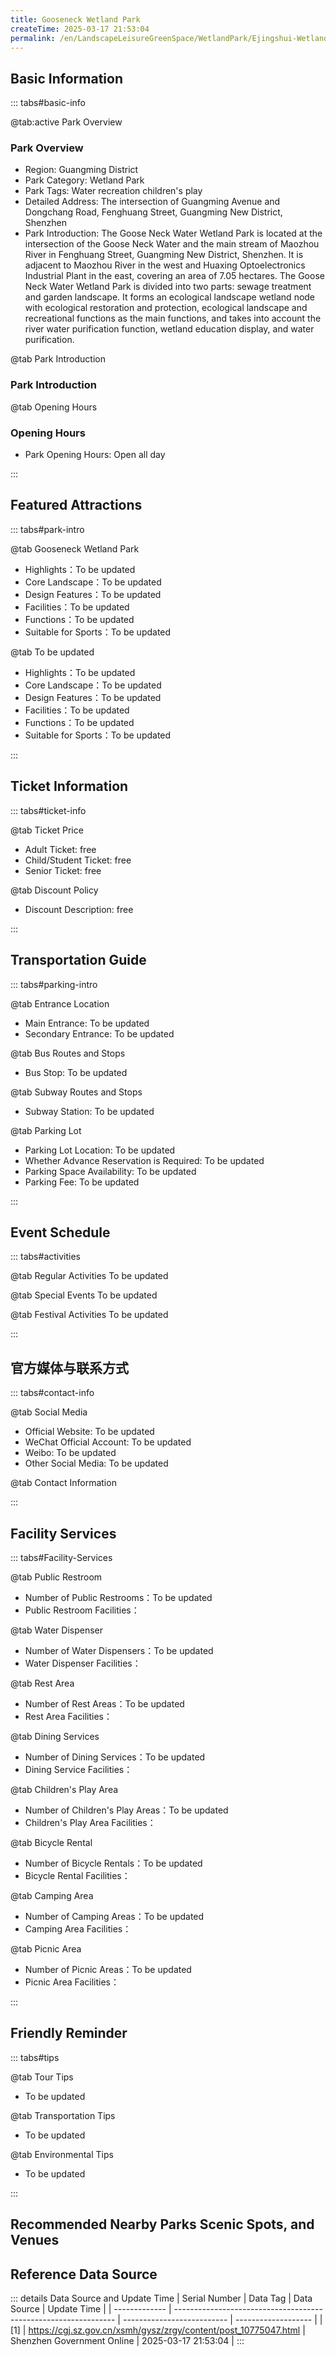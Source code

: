 ```yaml
---
title: Gooseneck Wetland Park
createTime: 2025-03-17 21:53:04
permalink: /en/LandscapeLeisureGreenSpace/WetlandPark/Ejingshui-Wetland-Park/
---
```



<script setup>
import ImageSwiper from '/.vuepress/theme/components/ImageSwiper.vue'
// 轮播图数据
const swiperItems = [
    {
                link: 'https://cgj.sz.gov.cn/img/4/4005/4005880/10775047.png',
                title: 'Gooseneck Wetland Park',
                description: '',
                author: 'Shenzhen Government Online',
                date: '2025/03/17'
                },
  {
                link: 'https://cgj.sz.gov.cn/img/4/4005/4005880/10775047.png',
                title: 'Gooseneck Wetland Park',
                description: '',
                author: 'Shenzhen Government Online',
                date: '2025/03/17'
                }
]
// 配置项
const swiperConfig = {
  height: 500,
  showInfo: true
}
</script>
<!-- 轮播图组件 -->
<ImageSwiper :items="swiperItems" :config="swiperConfig" />



## Basic Information

::: tabs#basic-info

@tab:active Park Overview
### Park Overview
- Region: Guangming District
- Park Category: Wetland Park
- Park Tags: Water recreation children's play
- Detailed Address: The intersection of Guangming Avenue and Dongchang Road, Fenghuang Street, Guangming New District, Shenzhen
- Park Introduction: The Goose Neck Water Wetland Park is located at the intersection of the Goose Neck Water and the main stream of Maozhou River in Fenghuang Street, Guangming New District, Shenzhen. It is adjacent to Maozhou River in the west and Huaxing Optoelectronics Industrial Plant in the east, covering an area of 7.05 hectares. The Goose Neck Water Wetland Park is divided into two parts: sewage treatment and garden landscape. It forms an ecological landscape wetland node with ecological restoration and protection, ecological landscape and recreational functions as the main functions, and takes into account the river water purification function, wetland education display, and water purification.

@tab Park Introduction
### Park Introduction
@tab Opening Hours
### Opening Hours
- Park Opening Hours: Open all day

:::

## Featured Attractions

::: tabs#park-intro

@tab Gooseneck Wetland Park
<ImageCard
image="https://cgj.sz.gov.cn/images/index20230710_1.png"
    title="Gooseneck Wetland Park"
    description="There are 9 garden landscape nodes, namely Wetland Science Center, Huaxi Waterfall, Bird Watching Pavilion, Guanyun Luoying, Qugang Huifang, Yugu Daoqing, Lotus Pond Moonlight, Abundant Interest, and Bibo Landscape; there are 105 plant species, including 13 aquatic plants, 62 trees and shrubs, and 30 ground cover species; aquatic plants include yellow iris, canna, pickerel grass, lily, lotus, water lily, cattail, papyrus, etc., trees include small-leaved terminalia, autumn maple, royal pink bauhinia, hackberry, etc., ground cover includes cigar, soft-branched yellow candy, harp-leaf coral, spider orchid, orchid grass, large-leaf oil grass, etc."
    date=""
    author="Shenzhen Government Online"
/>


- Highlights：To be updated
- Core Landscape：To be updated
- Design Features：To be updated
- Facilities：To be updated
- Functions：To be updated
- Suitable for Sports：To be updated

@tab To be updated
<ImageCard
image="https://cgj.sz.gov.cn/images/index20230710_1.png"
    title="Gooseneck Wetland Park"
    description="There are 9 garden landscape nodes, namely Wetland Science Center, Huaxi Waterfall, Bird Watching Pavilion, Guanyun Luoying, Qugang Huifang, Yugu Daoqing, Lotus Pond Moonlight, Abundant Interest, and Bibo Landscape; there are 105 plant species, including 13 aquatic plants, 62 trees and shrubs, and 30 ground cover species; aquatic plants include yellow iris, canna, pickerel grass, lily, lotus, water lily, cattail, papyrus, etc., trees include small-leaved terminalia, autumn maple, royal pink bauhinia, hackberry, etc., ground cover includes cigar, soft-branched yellow candy, harp-leaf coral, spider orchid, orchid grass, large-leaf oil grass, etc."
    date=""
    author="Shenzhen Government Online"
/>


- Highlights：To be updated
- Core Landscape：To be updated
- Design Features：To be updated
- Facilities：To be updated
- Functions：To be updated
- Suitable for Sports：To be updated

:::

## Ticket Information

::: tabs#ticket-info

@tab Ticket Price
- Adult Ticket: free
- Child/Student Ticket: free
- Senior Ticket: free

@tab Discount Policy
- Discount Description: free

:::

## Transportation Guide

::: tabs#parking-intro

@tab Entrance Location
- Main Entrance: To be updated
- Secondary Entrance: To be updated

@tab Bus Routes and Stops
- Bus Stop: To be updated

@tab Subway Routes and Stops
- Subway Station: To be updated

@tab Parking Lot
- Parking Lot Location: To be updated
- Whether Advance Reservation is Required: To be updated
- Parking Space Availability: To be updated
- Parking Fee: To be updated

:::

## Event Schedule

::: tabs#activities

@tab Regular Activities
To be updated

@tab Special Events
To be updated

@tab Festival Activities
To be updated

:::

## 官方媒体与联系方式

::: tabs#contact-info

@tab Social Media
- Official Website: To be updated
- WeChat Official Account: To be updated
- Weibo: To be updated
- Other Social Media: To be updated

@tab Contact Information

:::

## Facility Services

::: tabs#Facility-Services

@tab Public Restroom
- Number of Public Restrooms：To be updated
- Public Restroom Facilities：

@tab Water Dispenser
- Number of Water Dispensers：To be updated
- Water Dispenser Facilities：

@tab Rest Area
- Number of Rest Areas：To be updated
- Rest Area Facilities：

@tab Dining Services
- Number of Dining Services：To be updated
- Dining Service Facilities：

@tab Children's Play Area
- Number of Children's Play Areas：To be updated
- Children's Play Area Facilities：

@tab Bicycle Rental
- Number of Bicycle Rentals：To be updated
- Bicycle Rental Facilities：

@tab Camping Area
- Number of Camping Areas：To be updated
- Camping Area Facilities：

@tab Picnic Area
- Number of Picnic Areas：To be updated
- Picnic Area Facilities：

:::

## Friendly Reminder

::: tabs#tips

@tab Tour Tips
- To be updated

@tab Transportation Tips
- To be updated

@tab Environmental Tips
- To be updated

:::

## Recommended Nearby Parks Scenic Spots, and Venues

<CardGrid>
  <ImageCard
        image="https://cgj.sz.gov.cn/img/4/4005/4005884/10775057.png"
        title="Loucun Wetland Park"
        description="Loucun Wetland Park (also known as Maozhou River Artificial Wetland Park) is loc"
        href="/en/LandscapeLeisureGreenSpace/WetlandPark/Loucun Wetland Park"
        author="Shenzhen Government Online"
        date="2025/01/02"
      />
      <ImageCard
        image="https://cgj.sz.gov.cn/img/4/4005/4005884/10775057.png"
        title="Loucun Wetland Park"
        description="Loucun Wetland Park (also known as Maozhou River Artificial Wetland Park) is loc"
        href="/en/LandscapeLeisureGreenSpace/WetlandPark/Loucun Wetland Park"
        author="Shenzhen Government Online"
        date="2025/01/02"
      />
    </CardGrid>


## Reference Data Source

::: details Data Source and Update Time
| Serial Number | Data Tag                                                        | Data Source                | Update Time         |
| ------------- | --------------------------------------------------------------- | -------------------------- | ------------------- |
| [1]           | https://cgj.sz.gov.cn/xsmh/gysz/zrgy/content/post_10775047.html | Shenzhen Government Online | 2025-03-17 21:53:04 |
:::

